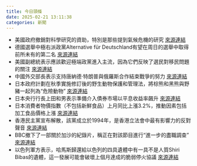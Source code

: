 ```yaml
---
title: 今日頭條
date: 2025-02-21 13:11:38
categories: 新聞            
---
```

- 美國政府撤銷對科學研究的資助，特別是那些提到氣候危機的研究 [來源連結](https://www.theguardian.com/environment/2025/feb/21/trump-scientific-research-climate)
- 德國選舉中極右派政黨Alternative für Deutschland有望在周日的選舉中取得前所未有的第二名 [來源連結](https://www.theguardian.com/world/2025/feb/21/our-neighbours-are-daring-to-choose-fascism-again-germanys-election-leaves-many-fearing-what-lies-ahead)
- 美國副總統表示應該歡迎極端政黨進入主流，因為它們反映了選民對移民問題的關注 [來源連結](https://www.theguardian.com/commentisfree/2025/feb/21/jd-vance-far-right-censorship-free-speech)
- 中國外交部長表示支持唐納德·特朗普與俄羅斯合作結束戰爭的努力 [來源連結](https://www.theguardian.com/world/2025/feb/21/ukraine-war-briefing-china-lauds-trumps-russia-peace-talks)
- 日本政府計劃在秋季實施修訂後的野生動物保護和管理法，將棕熊和黑熊與野豬一起列為“危險動物” [來源連結](https://www.japantimes.co.jp/news/2025/02/21/japan/shooting-urban-bears/)
- 日本央行行長上田和男表示準備介入債券市場以平息收益率飆升 [來源連結](https://www.japantimes.co.jp/business/2025/02/21/markets/ueda-bond-market/)
- 日本消費者物價指數（不包括新鮮食品）上月同比上漲3.2%，推動因素包括加工食品價格上漲 [來源連結](https://www.japantimes.co.jp/business/2025/02/21/economy/inflation-speeds-up-january/)
- 香港民主黨宣布解散，該黨成立於1994年，是香港立法會中最有影響力的反對聲音 [來源連結](https://www.theguardian.com/world/2025/feb/21/hong-kong-democratic-party-disbanding-lo-kin-hei)
- BBC撤下了一部關於加沙的紀錄片，稱正在對該節目進行“進一步的盡職調查” [來源連結](https://www.theguardian.com/media/2025/feb/21/bbc-pulls-gaza-documentary-iplayer-hamas)
- 以色列軍方表示，哈馬斯歸還給以色列的四具遺體中有一具不是人質Shiri Bibas的遺體，這一發展可能會破壞上個月達成的脆弱停火協議 [來源連結](https://www.theguardian.com/world/2025/feb/21/israel-hostages-shiri-bibas-hamas-netanyahu)



